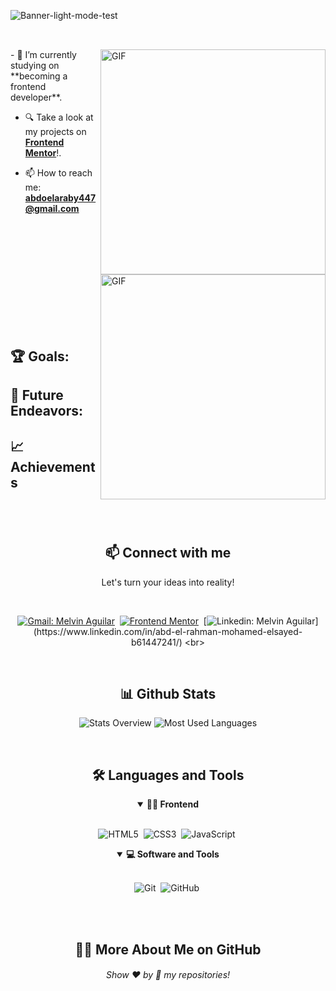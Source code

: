 <!-- Banner 20232A -->

![Banner-light-mode-test](https://user-images.githubusercontent.com/90595158/221481850-84df7f4c-2193-445d-9aba-d4eee0be7f5c.png#gh-light-mode-only)




##

<br>

<!--- Web illustrations by Storyset ( https://storyset.com/web ) --->
<img align="right" alt="GIF" src="https://user-images.githubusercontent.com/90595158/224520261-cac35362-4a70-4108-85c8-260ac8e0b0bd.svg#gh-dark-mode-only" width="360px"/>
<img align="right" alt="GIF" src="https://user-images.githubusercontent.com/90595158/224520109-e00b8f1e-08c9-4316-9920-ea4e88701a61.svg#gh-light-mode-only" width="360px"/>
- 🔭 I’m currently studying on **becoming a frontend developer**.


- 🔍 Take a look at my projects on [**Frontend Mentor**](https://www.frontendmentor.io/profile/AbdAlrahmanmohamedelsayed)!.

- 📫 How to reach me: **abdoelaraby447@gmail.com**



<br>
<br>
<br>
<br>
<br>
<br>
<br>
<br><br>
<br>

## 🏆 Goals:


## 🚀 Future Endeavors:



## 📈 Achievements




#

<br>

<h2 align="center">📫 Connect with me</h2>



<p align="center">
Let's turn your ideas into reality!
</p>
<br />

<div align = "center">
    
[![Gmail: Melvin Aguilar](https://img.shields.io/badge/-gmail-red?style=for-the-badge&logo=Gmail&logoColor=white&link=mailto:abdoelaraby447@gmail.com)](mailto:abdoelaraby447@gmail.com)&nbsp;
[![Frontend Mentor](https://img.shields.io/badge/-Frontend%20Mentor-5F3DC4?style=for-the-badge&logo=FrontendMentor&logoColor=white&link=https://www.frontendmentor.io/profile/AbdAlrahmanmohamedelsayed)](https://www.frontendmentor.io/profile/AbdAlrahmanmohamedelsayed)&nbsp;
[![Linkedin: Melvin Aguilar](https://img.shields.io/badge/-linkedin-blue?style=for-the-badge&logo=Linkedin&logoColor=white&link=[https://www.linkedin.com/in/abd-el-rahman-mohamed-elsayed-b61447241/](https://www.linkedin.com/in/abd-el-rahman-mohamed-elsayed-b61447241/))](https://www.linkedin.com/in/abd-el-rahman-mohamed-elsayed-b61447241/)
<br>


  
</div>

<br>
<h2 align="center">📊 Github Stats</h2>

<div align = "center">

![Stats Overview](https://github-readme-stats.vercel.app/api/top-langs?username=abdalrahmanmohamedelsayed&show_icons=true&locale=en&layout=compact)
![Most Used Languages](https://github-readme-streak-stats.herokuapp.com/?user=abdalrahmanmohamedelsayed&)


</div>
<br>



<div align = "center">

<h2 align="center">🛠️ Languages and Tools</h2>

<details open>
<summary><b>🏄‍♂️ Frontend</b></summary>
<br>
  
![HTML5](https://img.shields.io/badge/-HTML5-E34F26?style=for-the-badge&logo=html5&logoColor=white)&nbsp;
![CSS3](https://img.shields.io/badge/-CSS3-1572B6?style=for-the-badge&logo=css3)&nbsp;
![JavaScript](https://img.shields.io/badge/Javascript-F7DF1E.svg?style=for-the-badge&logo=javascript&logoColor=black)&nbsp;



</details>




<details open>
<summary><b>💻 Software and Tools</b></summary>
<br>

![Git](https://img.shields.io/badge/-Git-F05032?style=for-the-badge&logo=git&logoColor=white)&nbsp;
![GitHub](https://img.shields.io/badge/-GitHub-181717?style=for-the-badge&logo=github)&nbsp;

<br>


</details>

</div>


<br>

<h2 align="center">👨‍💻 More About Me on GitHub</h2>







  
<h6 align="center">Show ❤️ by 🌟 my repositories!</h6>
